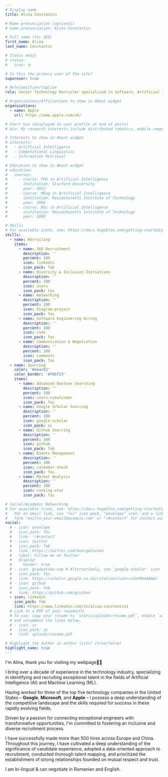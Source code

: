 ```yaml
---
# Display name
title: Alina Constantin

# Name pronunciation (optional)
# name_pronunciation: Alina Constantin

# Full name (for SEO)
first_name: Alina
last_name: Constantin

# Status emoji
# status:
#   icon: ☕️

# Is this the primary user of the site?
superuser: true

# Role/position/tagline
role: Senior Technology Recruiter specialised in Software, Artificial Intelligence & Machine Learning

# Organizations/Affiliations to show in About widget
organizations:
  - name: Apple
    url: https://www.apple.com/uk/

# Short bio (displayed in user profile at end of posts)
# bio: My research interests include distributed robotics, mobile computing and programmable matter.

# Interests to show in About widget
# interests:
#   - Artificial Intelligence
#   - Computational Linguistics
#   - Information Retrieval

# Education to show in About widget
# education:
#   courses:
#     - course: PhD in Artificial Intelligence
#       institution: Stanford University
#       year: 2012
#     - course: MEng in Artificial Intelligence
#       institution: Massachusetts Institute of Technology
#       year: 2009
#     - course: BSc in Artificial Intelligence
#       institution: Massachusetts Institute of Technology
#       year: 2008

# Skills
# For available icons, see: https://docs.hugoblox.com/getting-started/page-builder/#icons
skills:
  - name: Recruiting
    items:
      - name: 360 Recruitment
        description: ''
        percent: 100
        icon: linkedin
        icon_pack: fab
      - name: Diversity & Inclusion Initiatives
        description: ''
        percent: 100
        icon: users
        icon_pack: fas
      - name: Networking
        description: ''
        percent: 100
        icon: diagram-project
        icon_pack: fas
      - name: Software Engineering Hiring
        description: ''
        percent: 100
        icon: code
        icon_pack: fas
      - name: Communication & Negotiation
        description: ''
        percent: 100
        icon: comments
        icon_pack: fas
  - name: Sourcing
    color: '#eeac02'
    color_border: '#f0bf23'
    items:
      - name: Advanced Boolean Searching
        description: ''
        percent: 100
        icon: users-viewfinder
        icon_pack: fas
      - name: Google Scholar Sourcing
        description: ''
        percent: 100
        icon: google-scholar
        icon_pack: ai
      - name: Github Sourcing
        description: ''
        percent: 100
        icon: github
        icon_pack: fab
      - name: Events Management
        description: ''
        percent: 100
        icon: calendar-check
        icon_pack: fas
      - name: Market Analysis
        description: ''
        percent: 100
        icon: ranking-star
        icon_pack: fas

# Social/Academic Networking
# For available icons, see: https://docs.hugoblox.com/getting-started/page-builder/#icons
#   For an email link, use "fas" icon pack, "envelope" icon, and a link in the
#   form "mailto:your-email@example.com" or "/#contact" for contact widget.
social:
  # - icon: envelope
  #   icon_pack: fas
  #   link: '/#contact'
  # - icon: twitter
  #   icon_pack: fab
  #   link: https://twitter.com/GeorgeCushen
  #   label: Follow me on Twitter
  #   display:
  #     header: true
  # - icon: graduation-cap # Alternatively, use `google-scholar` icon from `ai` icon pack
  #   icon_pack: fas
  #   link: https://scholar.google.co.uk/citations?user=sIwtMXoAAAAJ
  # - icon: github
  #   icon_pack: fab
  #   link: https://github.com/gcushen
  - icon: linkedin
    icon_pack: fab
    link: https://www.linkedin.com/in/alina-constantin1
  # Link to a PDF of your resume/CV.
  # To use: copy your resume to `static/uploads/resume.pdf`, enable `ai` icons in `params.yaml`,
  # and uncomment the lines below.
  # - icon: cv
  #   icon_pack: ai
  #   link: uploads/resume.pdf

# Highlight the author in author lists? (true/false)
highlight_name: true
---
```


I'm Alina, thank you for visiting my webpage👋🏻

I bring over a decade of experience in the technology industry, specializing in identifying and recruiting exceptional talent in the fields of Artificial Intelligence (AI) and Machine Learning (ML). 

Having worked for three of the top five technology companies in the United States – **Google**, **Microsoft**, and **Apple** – I possess a deep understanding of the competitive landscape and the skills required for success in these rapidly evolving fields.

Driven by a passion for connecting exceptional engineers with transformative opportunities, I'm committed to fostering an inclusive and diverse recruitment process.

I have successfully made more than 500 hires across Europe and China. 
Throughout this journey, I have cultivated a deep understanding of the significance of candidate experience, adopted a data-oriented approach to recruitment, conducted thorough talent mapping, and prioritized the establishment of strong relationships founded on mutual respect and trust.

I am bi-lingual & can negotiate in Romanian and English.
